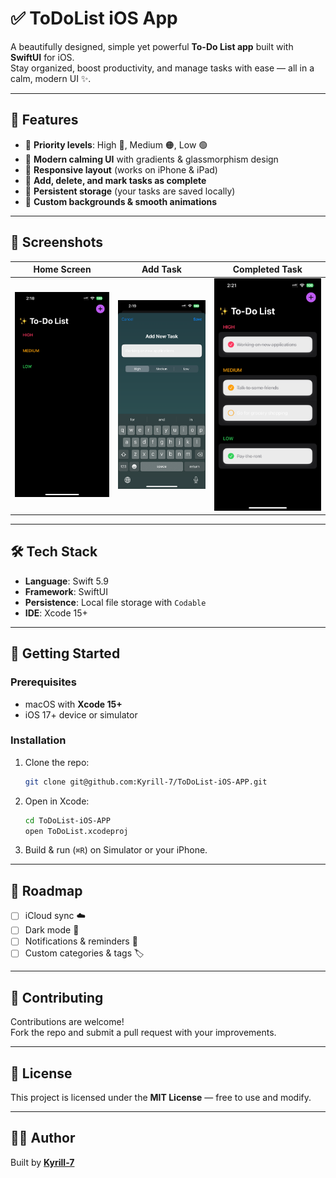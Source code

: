 # ✅ ToDoList iOS App

A beautifully designed, simple yet powerful **To-Do List app** built with **SwiftUI** for iOS.  
Stay organized, boost productivity, and manage tasks with ease — all in a calm, modern UI ✨.

---

## 🌟 Features

- 📌 **Priority levels**: High 🔴, Medium 🟠, Low 🟢  
- 🎨 **Modern calming UI** with gradients & glassmorphism design  
- 📱 **Responsive layout** (works on iPhone & iPad)  
- 📝 **Add, delete, and mark tasks as complete**  
- 💾 **Persistent storage** (your tasks are saved locally)  
- 🌈 **Custom backgrounds & smooth animations**

---

## 📸 Screenshots

| Home Screen | Add Task | Completed Task |
|-------------|----------|----------------|
| ![Home](screenshots/home.png) | ![Add](screenshots/add.png) | ![Done](screenshots/done.png) |



---

## 🛠️ Tech Stack

- **Language**: Swift 5.9  
- **Framework**: SwiftUI  
- **Persistence**: Local file storage with `Codable`  
- **IDE**: Xcode 15+  

---

## 🚀 Getting Started

### Prerequisites
- macOS with **Xcode 15+**
- iOS 17+ device or simulator

### Installation
1. Clone the repo:
   ```bash
   git clone git@github.com:Kyrill-7/ToDoList-iOS-APP.git
   ```
2. Open in Xcode:
   ```bash
   cd ToDoList-iOS-APP
   open ToDoList.xcodeproj
   ```
3. Build & run (`⌘R`) on Simulator or your iPhone.

---

## 🧭 Roadmap

- [ ] iCloud sync ☁️  
- [ ] Dark mode 🌙  
- [ ] Notifications & reminders 🔔  
- [ ] Custom categories & tags 🏷️  

---

## 🤝 Contributing

Contributions are welcome!  
Fork the repo and submit a pull request with your improvements.  

---

## 📜 License

This project is licensed under the **MIT License** — free to use and modify.  

---

## 👨‍💻 Author

Built by [**Kyrill-7**](https://github.com/Kyrill-7)  
